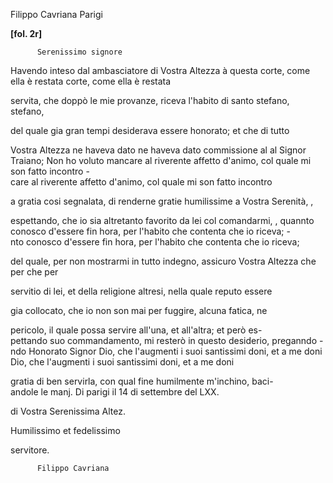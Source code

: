 Filippo Cavriana
Parigi



    
      
        
**[fol. 2r]**

        
          Serenissimo signore
        


        
            
Havendo inteso dal ambasciatore di Vostra  Altezza à questa corte, come ella è restata
           corte, come ella è restata
            
servita, che doppò le mie provanze, riceva l'habito di santo stefano,
           stefano,
            
del quale gia gran tempi desiderava essere honorato; et che di tutto
            
Vostra Altezza ne haveva dato  ne haveva dato commissione al  al Signor  Traiano; Non ho voluto mancare al riverente affetto d'animo, col quale mi son fatto incontro
          -  
care al riverente affetto d'animo, col quale mi son fatto incontro
            
a gratia cosi segnalata, di renderne gratie humilissime a Vostra Serenità,
          ,
            
espettando, che io sia altretanto favorito da lei col comandarmi, , quannto conosco d'essere fin hora, per l'habito che contenta che io riceva;
          -  
nto conosco d'essere fin hora, per l'habito che contenta che io riceva;
            
del quale, per non mostrarmi in tutto indegno, assicuro Vostra Altezza che per
           che per
            
servitio di lei, et della religione altresi, nella quale reputo essere
            
gia collocato, che io non son mai per fuggire, alcuna fatica, ne
            
pericolo, il quale possa servire all'una, et all'altra; et però es-  
pettando suo commandamento, mi resterò in questo desiderio, preganndo -  
ndo Honorato  Signor Dio, che l'augmenti i suoi santissimi doni, et a me doni
           Dio, che l'augmenti i suoi santissimi doni, et a me doni
            
gratia di ben servirla, con qual fine humilmente m'inchino, baci-  
andole le manj. Di parigi il 14 di settembre del LXX.
        


        
            
di Vostra  Serenissima  Altez.
            
Humilissimo et fedelissimo
            
servitore.
            

          Filippo Cavriana
        


      
    
  